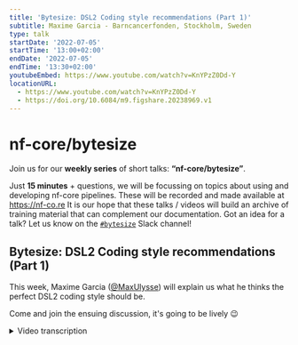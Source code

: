 ```yaml
---
title: 'Bytesize: DSL2 Coding style recommendations (Part 1)'
subtitle: Maxime Garcia - Barncancerfonden, Stockholm, Sweden
type: talk
startDate: '2022-07-05'
startTime: '13:00+02:00'
endDate: '2022-07-05'
endTime: '13:30+02:00'
youtubeEmbed: https://www.youtube.com/watch?v=KnYPzZ0Dd-Y
locationURL:
  - https://www.youtube.com/watch?v=KnYPzZ0Dd-Y
  - https://doi.org/10.6084/m9.figshare.20238969.v1
---
```


# nf-core/bytesize

Join us for our **weekly series** of short talks: **“nf-core/bytesize”**.

Just **15 minutes** + questions, we will be focussing on topics about using and developing nf-core pipelines.
These will be recorded and made available at <https://nf-co.re>
It is our hope that these talks / videos will build an archive of training material that can complement our documentation. Got an idea for a talk? Let us know on the [`#bytesize`](https://nfcore.slack.com/channels/bytesize) Slack channel!

## Bytesize: DSL2 Coding style recommendations (Part 1)

This week, Maxime Garcia ([@MaxUlysse](https://github.com/MaxUlysse)) will explain us what he thinks the perfect DSL2 coding style should be.

Come and join the ensuing discussion, it's going to be lively 😉

<details markdown="1"><summary>Video transcription</summary>
:::note
The content has been edited to make it reader-friendly
:::

[0:01](https://www.youtube.com/watch?v=KnYPzZ0Dd-Y&t=1)
(host) Welcome, everyone. I'm Franziska Bonath, I'm the host today and here is Maxime and he is going to talk about coding styles with DSL2. And off to you.

[0:13](https://www.youtube.com/watch?v=KnYPzZ0Dd-Y&t=13)
I'll share my screen. Hello, everyone, Maxime here. Today I'm doing another talk about DSL2. This time I will try to focus on coding style recommendation. I will not talk much about syntax, but more about organization of the code.

[0:40](https://www.youtube.com/watch?v=KnYPzZ0Dd-Y&t=40)
Just a quick overview. First, what has changed with DSL2? You already know the answer to that, since it's my second topic. What are modules? And so then last, what I think we should do with that. To begin with everything, as usual, this is a disclaimer, these are my own recommendations. I think some other people are agreeing with me on some of these views, but other developers might have other views on that. And we are still trying to forge the best practice and trying to figure out what is easier to read, what is easier to understand. It might - and it probably will - still evolve when we are getting there and I might probably change view on some of these topics. But at the moment, this is what I think we should do.

[1:39](https://www.youtube.com/watch?v=KnYPzZ0Dd-Y&t=99)
What has changed with DSL2? If we follow the Paolo announcement from two years ago on the Nextflow blog, I linked the whole blog post. But for me, the most important phrase is this one: "The module file is nothing more than a Nextflow script containing one or more process definitions that can be imported from another Nextflow script.". This is what has changed with the DSL2 module. As you guessed, I will be talking about modules a lot in this talk. But what actually does that mean? What is a module? So of course, obviously a module is a module. If we follow this definition that would be just so. A process can be a module as well. A subworkflow can be a module and the workflow can be a module. And they all can be interlinked together, which can be a bit confusing, but actually it's pretty clear. But to get even clearer, we agreed at nf-core to have some proper definition. For us at nf-core, a module is a single atomic process that can be called into another script. A subworkflow will be a few chained modules. And then a workflow is an end-to-end pipeline. With that, it's fairly simple. And with this definition, we can decide how we want to organize the code and how we want to do things properly.

[3:21](https://www.youtube.com/watch?v=KnYPzZ0Dd-Y&t=201)
I will explain what I think should be done. For me, the code should be easy to read. That's why it's easy to understand. It's easy to share, easy to modify, and easy to contribute. Because that's what we want. We are all working in open source science. And that's what we want, that's what this community is all about. It's about sharing our code, sharing our work, and working together to achieve these goals. For me, that's what is the most important part.

[3:53](https://www.youtube.com/watch?v=KnYPzZ0Dd-Y&t=233)
Now we are going for some examples. I followed the same bit of code from the module level to the subworkflow level to the workflow level. Just to explain how all should work. The first statement, as I said, all the code for the process is in "modules". That's the nf-core repository. Either we can have a local module within the pipeline or nf-core modules within the nf-core repository. In this case, I'm going to showcase the "ensemblvep" module. The code is fairly simple for a module. We have as usual the tag definitions, the labels that specify the resources that we can decide on afterwards. Then we have the virtual environment or the containers that are specified for that.

[5:02](https://www.youtube.com/watch?v=KnYPzZ0Dd-Y&t=302)
Here we have the input. As usual for the input, first we have the actual file that are depending on the sample that we want to analyze. And then we have the reference file or the reference values that are needed for this, the mandatory one. Then we have all of the optional files. We can specify some outputs. We have the version which is what we want in all of our nf-core modules. Because that way we want to be sure that we can have the possibilities that we want. And then in this case, we have some optional output. Otherwise, you can have some regular output indicator as well. We are doing also a `when` statement in the nf-core module. And then we have the proper part of the script, which is actually just called the tool, and some extra specification to specify some extra arguments or other part from the code. At the end, we just specify the version. This is just the part of the code which is modular because that's what we wanted to do in nf-core. That way we can share the code with everyone.

[6:28](https://www.youtube.com/watch?v=KnYPzZ0Dd-Y&t=388)
As a companion to that, we have some modular setup in the config file. For that particular matter, closures are definitely our best friend. This is what I said in my last talk and this view hasn't changed. With the closure, you can dynamically specify what you want inside. At nf-core, we decided to use custom namespace `ext` directive that allow us to have some specific namespace that we are using. We are using them for the arguments, "args", "args2", "args3". We are using them for the prefix. We can even be crazy and use that for `when`. And then we can also use closure and use other directive at the process level, such as the published year, which is fairly common to use, I guess. If you're feeling very, very crazy, you can even go and change the container.

[7:32](https://www.youtube.com/watch?v=KnYPzZ0Dd-Y&t=452)
This is, for example, what we are doing at the moment in Sarek, still for this module. Within Sarek I currently have a condition to specify if I want this selector to be available or not, because otherwise we have some warnings that this process does not exist. And I just don't like to have a lot of empty warnings. This is optional and I'm hoping we will get rid of that at some point. But this is just starting here. We have a prefix for this specific tool that we want to use. This is what will happen for this prefix. Here we have some arguments. In this case, it's a bit complicated, but basically what we do, we have some basic arguments that will be used in all cases. We also have some specific arguments that will be dependent on the input parameters that we specify on the command line.

[8:44](https://www.youtube.com/watch?v=KnYPzZ0Dd-Y&t=525)
In the end, it's actually fairly simple. We just join all of the arguments together. This is a list. We join all that and then we trim to get just one single string in the end that we can directly put into the process with the `args` directive. Then, because in Sarek we like to do things differently, we specify a specific container in that case. And then we are using our `publishDir` directive to specify where we want to save our file. Depending on the extension of the file, we might have some specific location for that. And that's all. In the end, it might look complicated, but it's actually fairly simple.

[9:38](https://www.youtube.com/watch?v=KnYPzZ0Dd-Y&t=578)
At the subworkflow level, we can actually have several layers of subworkflows. For me, for the first layer of subworkflows, I try to keep it as simple as possible. What I want to do in this level, I just want to chain modules together and just do some tiny channel manipulation if I have to. For example, you need to remap the output from one module to go into another module. Then yes, you can do that at this level. It will, for example, arrive to that. This is the subworkflow that I'm using, that we are using in Sarek to call the module "ensemblvep" and then call the "tabix" module to `tabix index` the .vcf file. This is what we are doing. As usual, we begin the workflow by taking the input data that is related to the sample and then all of the reference genome and optional values that we need to share.

[10:51](https://www.youtube.com/watch?v=KnYPzZ0Dd-Y&t=651)
Then here, fairly simple, still I call the first module. I call the second module on the output from the first one, and I `emit` everything out. And of course, we gather all of the versions for the tools that we use. That's still at this case. If I want to go still, we are at subworkflow, but then it's a fairly higher level because the subworkflow, we can still include other subworkflows in the subworkflow. What we can do there is that we can chain modules together, or we can even chain subworkflows together, or subworkflows and modules. We can also manipulate channels. What we can do here but is not good to do at the previous level, is to specify some execution logic with an `if` block. It will look like that. In this case, I'm calling three different subworkflows. Actually, I'm just calling two different subworkflows. I'm calling the "ensemblvep" that I just showed, the "snpeff" subworkflow. And I'm calling the "ensemblvep" twice because one time I want to use it as it is, and one time I want to use it on the output of the other subworkflow. I need to do an alias to actually be able to use it twice in the same subworkflow. As usual, it takes as an input the files that are related to the sample, and then the reference data and the other values. Then, as I explained earlier, I'm having this `if` statement to control the execution of the subworkflow, and then I collect all the files that need to be collected. Same thing for that. Same thing for that. And then we `emit` everything back.

[12:56](https://www.youtube.com/watch?v=KnYPzZ0Dd-Y&t=776)
If we follow this logic, we can get some fairly easy to read and easy to understand organization of the modules and subworkflows. That way, it's easy to understand where to contribute, what to do, how to change, and how to evolve stuff.

[13:18](https://www.youtube.com/watch?v=KnYPzZ0Dd-Y&t=798)
At the workflow level, it's where we should do everything else. We can still, at the workflow level, call a single module. For example, you might want to call just the MultiQC module here at the workflow level. Of course, at the workflow level, we want to chain several subworkflows, because if we don't do that here, where are we going to do that? And then, of course, you still want to do some channel manipulation, because yes, that's your main workflow script. That's where you want to do all of the magic. And, of course, the execution logic still happens over there.

[13:57](https://www.youtube.com/watch?v=KnYPzZ0Dd-Y&t=837)
This is what happens within Sarek at the moment. Still here, I have my execution logic. If my input parameters are right, then I'm going to do that. And here, I just call my subworkflow within the main workflow and I gather all of the used software version in the report that I need to add. That's all. For me, this is how we should organize our code for the module, depending on if we are at the module level, at the subworkflow level, or at the workflow level.

[14:43](https://www.youtube.com/watch?v=KnYPzZ0Dd-Y&t=883)
I also have some small syntax recommendation. We are trying to make proper recommendation guidelines on the DSL2 syntax. We are working on the document with several other people from nf-core. If you want to contribute, the link is in the title here. And what I would to say is, first, indentation is your friend. That's a fairly good statement. And a lot of people that are coming into bioinformatics will learn to code with Python. In these cases indentation is already deeply ingrained into your habit. Let's continue working on that and let's keep indenting. It makes the code nice to look at. And I like to have a nice code to look at.

[15:33](https://www.youtube.com/watch?v=KnYPzZ0Dd-Y&t=933)
In a process, I saw several different ways to collect several files, just to call it with the same parameters. And this is a proper way to do so. I try to enforce that in all of the GATK4 modules, but that might have escaped me at some point. This is fairly small and it's a small one-liner that is easy to understand. Then for the channel assignments, that's something that you want to do in a subworkflow or in a workflow. I personally prefer to specify which channel I want to assign things to first. But some other people might prefer to have the channel in the end. I personally prefer the first version. I can see that some people coming from an R world would prefer the second one. We really need to figure out with the community what we want to do. But I'm going towards the first version of this line.

[16:48](https://www.youtube.com/watch?v=KnYPzZ0Dd-Y&t=1008)
Some last tips before I open the discussion. Please add comments to your code. It's good for you. Good for your colleagues or anyone who are going to have a look at the code. It's also good for future-you because, yes, believe me, two weeks from now or three months from now, you're going to look again at your code and you're not going to remember why you did that. You want some comments and right now you're your own best friend. You should be able to help yourself and do that.

[17:21](https://www.youtube.com/watch?v=KnYPzZ0Dd-Y&t=1041)
Also, it might be important, I notice this sometimes within nextflow, it might be difficult to differentiate between queue and value channels. And it could be a good idea to have that difference in mind from the beginning when you design your pipeline. Usually we do use value channels for all the reference files. And sometimes you don't understand why your process is not executed several times. It's because this channel that you believe was a value channel is actually a queue channel. We need to be careful with that. Otherwise, good a tip would be to not hesitate to ask questions. We have Slack. We are available on that. And I personally like to discuss with other people and stuff. Discuss, that's good. If you're on site with other people, have a coffee break. That's always good to start discussion with anyone else.

[18:28](https://www.youtube.com/watch?v=KnYPzZ0Dd-Y&t=1108)
I'd to thank all of the institutions I work for and all of the institutions I work for and with on my project. I'd to thank all of the institutions that are working with us on nf-core. And I would to thank all of the contributors that we had so far at the moment on nf-core as well. If you need some help, of course, Slack as usual or everything else. If you need more help, we have some documentation and we have some previous bytesize that you can check up on. Otherwise, I'm open for questions now.

[19:09](https://www.youtube.com/watch?v=KnYPzZ0Dd-Y&t=1149)
(host) Thank you very much... I don't seem to show... Anyway, I have now opened the possibility for everyone to unmute themselves, if you have any questions. Otherwise, we have also questions in the chat.
(speaker) OK, let's begin with a question in the chat.

[19:30](https://www.youtube.com/watch?v=KnYPzZ0Dd-Y&t=1180)
(question) I do have a question.
(host) Oh, yeah, go ahead.
(question cont.) OK, so I guess this is my first question, which is I'm wondering which specific Slack channel discusses Sarek in the nf-core workspace. Because I haven't found any specific one for Sarek or it's just one of the existing channels.
(answer) No, no, we have a specific Sarek channel to discuss about Sarek.
(question cont.) OK.
(answer cont) We have a specific channel for each pipeline and we do have a specific channel for every main topic. Otherwise, whenever you don't know anything, don't hesitate to go to the #help channel and then we will direct you towards the right channel.
(question cont) OK, so it's #sarek or something that, right?
(answer cont) Yes, #sarek.
(question cont) Oh, I see. OK. Oh, I found you. Thank you.

[20:32](https://www.youtube.com/watch?v=KnYPzZ0Dd-Y&t=1232)
(question) My other one is more of a comment as a follow-up to what somebody said about the last comment about a user of a pipeline. Yes, so DSL1 or DSL2 are not really important. However, as a developer, it matters. Yes, so DSL1 to DSL2 conversion is a lot of work. I tend to disagree with the first part of that, which is for the user, DSL1 or DSL2 is not really important. It _is_ important because people are forced to actually go back to their code for those that actually did DSL1 without specifying how their code should run. Since nextflow pretty much just force people by defaulting to DSL2 and the code breaks. People are now forced to revisit their work. If it wasn't that important, even for a user, then that would not be necessary. I would tend to disagree and say it is, in fact, important to have pipelines in DSL2, whether it works in DSL1 or not is irrelevant at this point. Because unless if, you know, you were thinking about the fact that DSL2 would be default when you were coding and then you had made it very clear in each of your scripts that it was DSL1 enabled and stuff like that. Right. I just wanted to point that out. But thanks. That was a great talk.
(speaker) Thank you.

[21:57](https://www.youtube.com/watch?v=KnYPzZ0Dd-Y&t=1317)
(host) Yes. Also a question from Matthias.
(speaker) Okay, let's go.
(question) Yes, thank you for your great talk. Could you please elaborate a bit more on the extra arguments, because I noticed, for example, that you've wrapped them in brackets in your module example.
(answer) Yes, let me go back to that.
(question cont.) I haven't seen that so far.
(speaker) That was that or not at all? Here then? In the module?
(question cont.) No, it was part of the code where you had the...
(speaker) Not this one either, right? Sorry, I'm trying to find it back. No, not this one.
(question cont.) It must be the config where you provide the extra arguments.
(speaker) Are you saying the for the `publishDir` thingy?
(question cont.) Exactly here. Exactly here. The param stopped that log tree or something. You've wrapped them here in brackets.
(speaker) Oh, yes. Here what we're doing, so we have everything all of this `ext.arg` is in brackets. That's a whole list.
(question cont.) Yeah, that's the list. And then you... Not brackets, braces.
(speaker) No worries, it's fine. I always confuse the name of this, even in French. Here it's a list and for each element of this list, I specify either directly the params or directly here I have a tertiary `if` (which is a bit long, sorry), which let me specify, if (sorry, I'm going back there)... If this statement is true, then I have this first string that will be considered. Otherwise, it will be the second string, which is an empty string.
(question cont.) And you basically just have the braces for consistency. If you don't evaluate the end, then it doesn't matter whether it's in braces or not. Or is that...
(speaker) No, no, the brackets are important because otherwise if we don't have that, then it's not a list and I want to have several arguments. I could make one complicated if, getting all of the different stuff, but what I want one string on which I can append other arguments on top of that.
(question cont.) This is completely clear. I'm just wondering about the limitations because sometimes it's you've wrapped curly braces still around. This is when you have a meta map in there.
(speaker) Ah, okay, you mean that here?
(question cont.) No, probably we should just take this.
(speaker) Yes, let's take this somewhere else. There should be some easy stuff for that.
(answer) He's talking about when to use a closure. The closure for example is used in `ext.prefix`. When you use a closure, the variables are evaluated during the task execution. But if you don't, so for example, the `ext.args`, this one doesn't have the curly braces, so this is not within a closure, and you can't use any variables from the task execution context. And it's evaluated as soon as the config is loaded. Right at the beginning of the workflow before any of the tasks are executed, but if you use a closure, then, one, you can access variables within the task context, anything from input. But also, it means that things params out there and their evaluation is delayed until the execution of the task.
(speaker) Thank you Mahesh. No, I understand what was the question. Sorry, I misunderstand you.
(question cont.) I didn't make myself clear. But it's still a big mystery to me in this regard here. The details.
(speaker) Then don't worry, we can have a more detailed talk about that another day.

[27:00](https://www.youtube.com/watch?v=KnYPzZ0Dd-Y&t=1620)
(host) There's a question from Phil.
(comment) Hi everyone, thanks for the talk Maxime. I just wanted to reiterate something that came up in the comments on zoom just now, mostly in case anyone's watching this on YouTube at a later date. It was a really good comment about DSL1 and 2, and how running a DSL1 pipeline with newer versions of nextflow will crash in a slightly nasty way. But just to note that that's actually only a fairly specific version of nextflow where that happens. Paolo switched it to DSL2 by default and we saw these crashes happening. We spoke to him and now the newer versions of nextflow since version 22.04.3 should automatically detect whether the workflow is DSL1 or DSL2, so you can go back to just running it without any flags and it should just work whether it's DSL1 or whether it's DSL2, no nasty crashes anymore.

[27:57](https://www.youtube.com/watch?v=KnYPzZ0Dd-Y&t=1677)
(question) But will we keep DSL1 inside the main nextflow or at some point will we completely discontinue it?
(answer) At some point it will be completely discontinued. In the future... it's some time... it's mentioned in the nextflow blog. I think it's planned for kind of mid 2023, the released versions of nextflow will stop supporting DSL1. And from that point, any DSL1 pipelines will have to be run with older versions of nextflow.
(answer cont.) Yes, but then it's still fine because we can still install older version.
(answer cont.) Exactly, so the workflows will still run just not with latest version of nextflow. And yeah, if you're interested in converting workflows into DSL2, then we have a slack channel, an nf-core dedicated to this topic called DSL2-transition. And the same goes also for subworkflows.
(answer cont.) Thank you, Phil.

[28:59](https://www.youtube.com/watch?v=KnYPzZ0Dd-Y&t=1739)
(host) There's another question from Olaitan.
(question) Okay, thanks. Okay, good. I'm going to make it brief. My actual question is about Sarek again, the reference genome has to be one of the existing ones, maybe GRCh38, 37 and the likes, right? So if I have a scientist, who has his own reference genome, which is not one of the standard types, how do I handle the situation?
(answer) Then it's fairly simple. We have these parameters that you can choose within Sarek. But can we talk about that more in the Sarek channel?
(question cont) For sure, this is going to be a long talk, for sure. Thanks.
(answer cont) No worries. Just don't hesitate to ping me on slack and I will answer directly.
(question cont) Perfect. Thank you.
(speaker) Thank you.

[29:53](https://www.youtube.com/watch?v=KnYPzZ0Dd-Y&t=1793)
(host) Okay, are there any more questions from the audience? There's a question for... Ah, no. Phil also posted a link to Nextflow.io?
(comment) It's the Nextflow blog post talking about the end of DSL1 support. I'll put it in slack as well.
(host) Thank you. Also earlier Mahesh posted a link to Carpentries training material for coding practices. I will also leave this link in the slack channel for bytesize.
(speaker) Maybe I can include that in my slides as well.

[30:26](https://www.youtube.com/watch?v=KnYPzZ0Dd-Y&t=1826)
(host) Yes. Okay, if there are no more questions from the audience. Thank you so much Maxime for the talk. I also would to thank the Chan Zuckerberg Initiative for funding these talks. And as always, you can continue these talks in slack on those hashtag bytesize, or specific to any of the channels for different workflows, and thank you very much.

</details>
